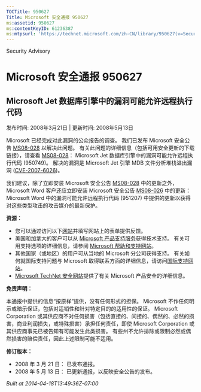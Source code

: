 ```yaml
---
TOCTitle: 950627
Title: Microsoft 安全通报 950627
ms:assetid: 950627
ms:contentKeyID: 61236387
ms:mtpsurl: 'https://technet.microsoft.com/zh-CN/library/950627(v=Security.10)'
---
```


Security Advisory

Microsoft 安全通报 950627
=========================

Microsoft Jet 数据库引擎中的漏洞可能允许远程执行代码
----------------------------------------------------

发布时间: 2008年3月21日 | 更新时间: 2008年5月13日

Microsoft 已经完成对此漏洞的公众报告的调查。 我们已发布 Microsoft 安全公告 [MS08-028](http://go.microsoft.com/fwlink/?linkid=114750) 以解决此问题。 有关此问题的详细信息（包括可用安全更新的下载链接），请查看 [MS08-028](http://go.microsoft.com/fwlink/?linkid=114750)： Microsoft Jet 数据库引擎中的漏洞可能允许远程执行代码 (950749)。 解决的漏洞是 Microsoft Jet 引擎 MDB 文件分析堆栈溢出漏洞 ([CVE-2007-6026](http://www.cve.mitre.org/cgi-bin/cvename.cgi?name=cve-2007-6026))。

我们建议，除了立即安装 Microsoft 安全公告 [MS08-028](http://go.microsoft.com/fwlink/?linkid=114750) 中的更新之外，Microsoft Word 客户还应立即安装 Microsoft 安全公告 [MS08-026](http://go.microsoft.com/fwlink/?linkid=117295) 中的更新： Microsoft Word 中的漏洞可能允许远程执行代码 (951207) 中提供的更新以获得对这些类型攻击的攻击媒介的最新保护。

**资源：**

-   您可以通过访问以下[网站](https://support.microsoft.com/common/survey.aspx?scid=sw;en;1257&amp;showpage=1&amp;ws=technet&amp;sd=tech)并填写网站上的表单提供反馈。
-   美国和加拿大的客户可以从 [Microsoft 产品支持服务](http://go.microsoft.com/fwlink/?linkid=21131)获得技术支持。 有关可用支持选项的详细信息，请参阅 [Microsoft 帮助和支持网站](http://support.microsoft.com/default.aspx?ln=zh-cn)。
-   其他国家（或地区）的用户可从当地的 Microsoft 分公司获得支持。 有关如何就国际支持问题与 Microsoft 取得联系方面的详细信息，请访问[国际支持网站](http://go.microsoft.com/fwlink/?linkid=21155)。
-   [Microsoft TechNet 安全网站](http://go.microsoft.com/fwlink/?linkid=21132)提供了有关 Microsoft 产品安全的详细信息。

**免责声明：**

本通报中提供的信息“按原样”提供，没有任何形式的担保。 Microsoft 不作任何明示或暗示保证，包括对适销性和针对特定目的的适用性的保证。 Microsoft Corporation 或其供应商不对任何损害（包括直接的、间接的、偶然的、必然的损害，商业利润损失，或特殊损害）承担任何责任，即使 Microsoft Corporation 或其供应商事先已被告知有可能发生此类损害。 有些州不允许排除或限制必然或偶然损害的赔偿责任，因此上述限制可能不适用。

**修订版本：**

-   2008 年 3 月 21 日： 已发布通报。
-   2008 年 5 月 13 日： 已更新通报，以反映安全公告的发布。

*Built at 2014-04-18T13:49:36Z-07:00*
